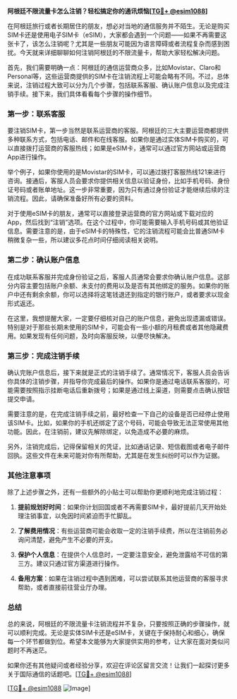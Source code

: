 **阿根廷不限流量卡怎么注销？轻松搞定你的通讯烦恼[[TG💪+ @esim1088](https://t.me/s/esim1088)]**

在阿根廷旅行或者长期居住的朋友，想必对当地的通信服务并不陌生。无论是购买SIM卡还是使用电子SIM卡（eSIM），大家都会遇到一个问题——如果不再需要这张卡了，该怎么注销呢？尤其是一些朋友可能因为语言障碍或者流程复杂而感到困扰。今天就来详细聊聊如何注销阿根廷的不限流量卡，帮助大家轻松解决问题。

首先，我们需要明确一点：阿根廷的通信运营商众多，比如Movistar、Claro和Personal等，这些运营商提供的SIM卡在注销流程上可能会略有不同。不过，总体来说，注销过程大致可以分为几个步骤，包括联系客服、确认账户信息以及完成注销手续。接下来，我们具体看看每个步骤的操作细节。

### 第一步：联系客服

要注销SIM卡，第一步当然是联系运营商的客服。阿根廷的三大主要运营商都提供多种联系方式，包括电话、邮件和在线客服。如果你是通过实体SIM卡购买的，可以直接拨打运营商的客服热线；如果是eSIM卡，通常可以通过官方网站或运营商App进行操作。

举个例子，如果你使用的是Movistar的SIM卡，可以通过拨打客服热线121来进行咨询。接通后，客服人员会要求你提供相关信息以验证身份，比如手机号码、身份证号码或者账单地址。这一步非常重要，因为只有通过身份验证才能继续后续的注销流程。因此，请确保准备好所有必要的资料。

对于使用eSIM卡的朋友，通常可以直接登录运营商的官方网站或下载对应的App，然后找到“注销”选项。在这个过程中，你可能需要输入手机号码或其他验证信息。需要注意的是，由于eSIM卡的特殊性，它的注销流程可能会比普通SIM卡稍微复杂一些，所以建议多花点时间仔细阅读相关说明。

### 第二步：确认账户信息

在成功联系客服并完成身份验证之后，客服人员通常会要求你确认账户信息。这部分内容主要包括账户余额、未支付的费用以及是否有其他绑定的服务。如果你的账户中还有剩余余额，你可以选择将这笔钱退还到指定的银行账户，或者要求以现金形式返还。

在这里，我想提醒大家，一定要仔细核对自己的账户信息，避免出现遗漏或错误。特别是对于那些长期未使用的SIM卡，可能会有一些小额的月租费或者其他隐藏费用。如果发现有任何问题，及时向客服反映，以便尽快解决。

### 第三步：完成注销手续

确认完账户信息后，接下来就是正式的注销手续了。通常情况下，客服人员会告诉你具体的注销步骤，并指导你完成最后的操作。如果你是通过电话联系客服的，可能需要按照指示挂断电话后重新拨号；如果是通过线上渠道，则需要点击确认按钮提交申请。

需要注意的是，在完成注销手续之前，最好检查一下自己的设备是否已经停止使用该SIM卡。比如，如果你的手机还绑定了这个号码，可能会导致无法正常使用其他功能。因此，在注销前，建议先解除绑定，以免造成不必要的麻烦。

另外，注销完成后，记得保留相关的凭证，比如通话记录、短信截图或者电子邮件回执。这些文件在未来可能对你有所帮助，尤其是在发生纠纷时可以作为证据。

### 其他注意事项

除了上述步骤之外，还有一些额外的小贴士可以帮助你更顺利地完成注销过程：

1. **提前规划好时间**：如果你计划回国或者不再需要SIM卡，最好提前几天开始处理注销事宜，以免因时间紧迫而手忙脚乱。
   
2. **了解费用情况**：有些运营商可能会收取一定的注销手续费，所以在注销前务必询问清楚，避免产生不必要的开支。

3. **保护个人信息**：在提供个人信息时，一定要注意安全，避免泄露给不可信的第三方。建议只通过官方渠道进行操作。

4. **备用方案**：如果在注销过程中遇到困难，可以尝试联系其他运营商的客服寻求帮助，或者直接前往营业厅办理。

### 总结

总的来说，阿根廷的不限流量卡注销流程并不复杂，只要按照正确的步骤操作，就可以顺利完成。无论是实体SIM卡还是eSIM卡，关键在于保持耐心和细心，确保每一个环节都做到位。希望本文能够为大家提供实用的参考，让大家在面对类似问题时不再迷茫。

如果你还有其他疑问或者经验分享，欢迎在评论区留言交流！让我们一起探讨更多关于国际通信的话题吧。[[TG💪+ @esim1088](https://t.me/s/esim1088)]

[[TG💪+ @esim1088](https://t.me/s/esim1088) ![Image](https://i.postimg.cc/4NQfJmqS/Snipaste-2025-05-13-00-14-12.png)]